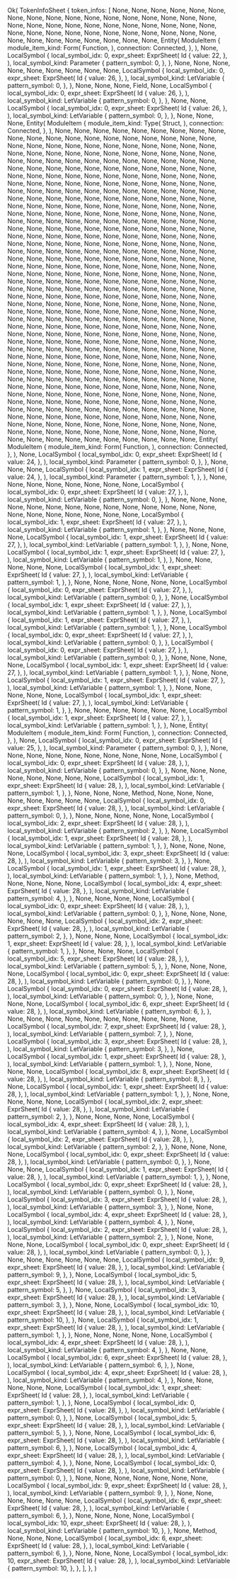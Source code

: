 Ok(
    TokenInfoSheet {
        token_infos: [
            None,
            None,
            None,
            None,
            None,
            None,
            None,
            None,
            None,
            None,
            None,
            None,
            None,
            None,
            None,
            None,
            None,
            None,
            None,
            None,
            None,
            None,
            None,
            None,
            None,
            None,
            None,
            None,
            None,
            None,
            None,
            None,
            None,
            None,
            None,
            None,
            None,
            None,
            None,
            None,
            None,
            None,
            None,
            None,
            None,
            None,
            None,
            Entity(
                ModuleItem {
                    module_item_kind: Form(
                        Function,
                    ),
                    connection: Connected,
                },
            ),
            None,
            LocalSymbol {
                local_symbol_idx: 0,
                expr_sheet: ExprSheet(
                    Id {
                        value: 22,
                    },
                ),
                local_symbol_kind: Parameter {
                    pattern_symbol: 0,
                },
            },
            None,
            None,
            None,
            None,
            None,
            None,
            None,
            None,
            None,
            LocalSymbol {
                local_symbol_idx: 0,
                expr_sheet: ExprSheet(
                    Id {
                        value: 26,
                    },
                ),
                local_symbol_kind: LetVariable {
                    pattern_symbol: 0,
                },
            },
            None,
            None,
            None,
            Field,
            None,
            LocalSymbol {
                local_symbol_idx: 0,
                expr_sheet: ExprSheet(
                    Id {
                        value: 26,
                    },
                ),
                local_symbol_kind: LetVariable {
                    pattern_symbol: 0,
                },
            },
            None,
            None,
            LocalSymbol {
                local_symbol_idx: 0,
                expr_sheet: ExprSheet(
                    Id {
                        value: 26,
                    },
                ),
                local_symbol_kind: LetVariable {
                    pattern_symbol: 0,
                },
            },
            None,
            None,
            None,
            Entity(
                ModuleItem {
                    module_item_kind: Type(
                        Struct,
                    ),
                    connection: Connected,
                },
            ),
            None,
            None,
            None,
            None,
            None,
            None,
            None,
            None,
            None,
            None,
            None,
            None,
            None,
            None,
            None,
            None,
            None,
            None,
            None,
            None,
            None,
            None,
            None,
            None,
            None,
            None,
            None,
            None,
            None,
            None,
            None,
            None,
            None,
            None,
            None,
            None,
            None,
            None,
            None,
            None,
            None,
            None,
            None,
            None,
            None,
            None,
            None,
            None,
            None,
            None,
            None,
            None,
            None,
            None,
            None,
            None,
            None,
            None,
            None,
            None,
            None,
            None,
            None,
            None,
            None,
            None,
            None,
            None,
            None,
            None,
            None,
            None,
            None,
            None,
            None,
            None,
            None,
            None,
            None,
            None,
            None,
            None,
            None,
            None,
            None,
            None,
            None,
            None,
            None,
            None,
            None,
            None,
            None,
            None,
            None,
            None,
            None,
            None,
            None,
            None,
            None,
            None,
            None,
            None,
            None,
            None,
            None,
            None,
            None,
            None,
            None,
            None,
            None,
            None,
            None,
            None,
            None,
            None,
            None,
            None,
            None,
            None,
            None,
            None,
            None,
            None,
            None,
            None,
            None,
            None,
            None,
            None,
            None,
            None,
            None,
            None,
            None,
            None,
            None,
            None,
            None,
            None,
            None,
            None,
            None,
            None,
            None,
            None,
            None,
            None,
            None,
            None,
            None,
            None,
            None,
            None,
            None,
            None,
            None,
            None,
            None,
            None,
            None,
            None,
            None,
            None,
            None,
            None,
            None,
            None,
            None,
            None,
            None,
            None,
            None,
            None,
            None,
            None,
            None,
            None,
            None,
            None,
            None,
            None,
            None,
            None,
            None,
            None,
            None,
            None,
            None,
            None,
            None,
            None,
            None,
            None,
            None,
            None,
            None,
            None,
            None,
            None,
            None,
            None,
            None,
            None,
            None,
            None,
            None,
            None,
            None,
            None,
            None,
            None,
            None,
            None,
            None,
            None,
            None,
            None,
            None,
            None,
            None,
            None,
            None,
            None,
            None,
            None,
            None,
            None,
            None,
            None,
            None,
            None,
            None,
            None,
            None,
            None,
            None,
            None,
            None,
            None,
            None,
            None,
            None,
            None,
            None,
            None,
            None,
            None,
            None,
            None,
            None,
            None,
            None,
            None,
            None,
            None,
            None,
            None,
            None,
            None,
            None,
            None,
            None,
            None,
            None,
            None,
            None,
            None,
            None,
            None,
            None,
            None,
            None,
            None,
            None,
            None,
            None,
            None,
            None,
            None,
            None,
            None,
            None,
            None,
            None,
            None,
            None,
            None,
            None,
            None,
            None,
            None,
            None,
            None,
            None,
            None,
            None,
            None,
            None,
            None,
            None,
            None,
            None,
            None,
            None,
            None,
            None,
            None,
            None,
            None,
            None,
            None,
            None,
            None,
            None,
            None,
            None,
            None,
            None,
            None,
            None,
            None,
            None,
            None,
            None,
            None,
            None,
            None,
            None,
            None,
            None,
            None,
            None,
            None,
            None,
            None,
            None,
            None,
            None,
            None,
            None,
            None,
            None,
            None,
            None,
            None,
            None,
            None,
            None,
            None,
            None,
            None,
            None,
            None,
            None,
            None,
            None,
            None,
            None,
            None,
            None,
            None,
            None,
            None,
            None,
            None,
            None,
            None,
            None,
            None,
            None,
            None,
            None,
            None,
            None,
            None,
            None,
            None,
            None,
            None,
            None,
            None,
            None,
            None,
            None,
            None,
            None,
            None,
            None,
            None,
            None,
            None,
            None,
            None,
            None,
            None,
            None,
            None,
            None,
            None,
            None,
            None,
            None,
            None,
            None,
            None,
            None,
            None,
            None,
            None,
            None,
            None,
            None,
            None,
            None,
            None,
            None,
            None,
            None,
            None,
            None,
            None,
            None,
            None,
            None,
            None,
            None,
            None,
            None,
            None,
            None,
            None,
            None,
            None,
            None,
            None,
            None,
            None,
            None,
            None,
            None,
            None,
            None,
            None,
            None,
            None,
            None,
            None,
            None,
            None,
            None,
            None,
            None,
            None,
            None,
            None,
            None,
            Entity(
                ModuleItem {
                    module_item_kind: Form(
                        Function,
                    ),
                    connection: Connected,
                },
            ),
            None,
            LocalSymbol {
                local_symbol_idx: 0,
                expr_sheet: ExprSheet(
                    Id {
                        value: 24,
                    },
                ),
                local_symbol_kind: Parameter {
                    pattern_symbol: 0,
                },
            },
            None,
            None,
            None,
            LocalSymbol {
                local_symbol_idx: 1,
                expr_sheet: ExprSheet(
                    Id {
                        value: 24,
                    },
                ),
                local_symbol_kind: Parameter {
                    pattern_symbol: 1,
                },
            },
            None,
            None,
            None,
            None,
            None,
            None,
            None,
            None,
            LocalSymbol {
                local_symbol_idx: 0,
                expr_sheet: ExprSheet(
                    Id {
                        value: 27,
                    },
                ),
                local_symbol_kind: LetVariable {
                    pattern_symbol: 0,
                },
            },
            None,
            None,
            None,
            None,
            None,
            None,
            None,
            None,
            None,
            None,
            None,
            None,
            None,
            None,
            None,
            None,
            None,
            None,
            None,
            None,
            None,
            LocalSymbol {
                local_symbol_idx: 1,
                expr_sheet: ExprSheet(
                    Id {
                        value: 27,
                    },
                ),
                local_symbol_kind: LetVariable {
                    pattern_symbol: 1,
                },
            },
            None,
            None,
            None,
            None,
            LocalSymbol {
                local_symbol_idx: 1,
                expr_sheet: ExprSheet(
                    Id {
                        value: 27,
                    },
                ),
                local_symbol_kind: LetVariable {
                    pattern_symbol: 1,
                },
            },
            None,
            None,
            LocalSymbol {
                local_symbol_idx: 1,
                expr_sheet: ExprSheet(
                    Id {
                        value: 27,
                    },
                ),
                local_symbol_kind: LetVariable {
                    pattern_symbol: 1,
                },
            },
            None,
            None,
            None,
            None,
            None,
            LocalSymbol {
                local_symbol_idx: 1,
                expr_sheet: ExprSheet(
                    Id {
                        value: 27,
                    },
                ),
                local_symbol_kind: LetVariable {
                    pattern_symbol: 1,
                },
            },
            None,
            None,
            None,
            None,
            None,
            None,
            LocalSymbol {
                local_symbol_idx: 0,
                expr_sheet: ExprSheet(
                    Id {
                        value: 27,
                    },
                ),
                local_symbol_kind: LetVariable {
                    pattern_symbol: 0,
                },
            },
            None,
            LocalSymbol {
                local_symbol_idx: 1,
                expr_sheet: ExprSheet(
                    Id {
                        value: 27,
                    },
                ),
                local_symbol_kind: LetVariable {
                    pattern_symbol: 1,
                },
            },
            None,
            LocalSymbol {
                local_symbol_idx: 1,
                expr_sheet: ExprSheet(
                    Id {
                        value: 27,
                    },
                ),
                local_symbol_kind: LetVariable {
                    pattern_symbol: 1,
                },
            },
            None,
            LocalSymbol {
                local_symbol_idx: 0,
                expr_sheet: ExprSheet(
                    Id {
                        value: 27,
                    },
                ),
                local_symbol_kind: LetVariable {
                    pattern_symbol: 0,
                },
            },
            LocalSymbol {
                local_symbol_idx: 0,
                expr_sheet: ExprSheet(
                    Id {
                        value: 27,
                    },
                ),
                local_symbol_kind: LetVariable {
                    pattern_symbol: 0,
                },
            },
            None,
            None,
            None,
            None,
            LocalSymbol {
                local_symbol_idx: 1,
                expr_sheet: ExprSheet(
                    Id {
                        value: 27,
                    },
                ),
                local_symbol_kind: LetVariable {
                    pattern_symbol: 1,
                },
            },
            None,
            None,
            LocalSymbol {
                local_symbol_idx: 1,
                expr_sheet: ExprSheet(
                    Id {
                        value: 27,
                    },
                ),
                local_symbol_kind: LetVariable {
                    pattern_symbol: 1,
                },
            },
            None,
            None,
            None,
            None,
            None,
            LocalSymbol {
                local_symbol_idx: 1,
                expr_sheet: ExprSheet(
                    Id {
                        value: 27,
                    },
                ),
                local_symbol_kind: LetVariable {
                    pattern_symbol: 1,
                },
            },
            None,
            None,
            None,
            None,
            None,
            None,
            LocalSymbol {
                local_symbol_idx: 1,
                expr_sheet: ExprSheet(
                    Id {
                        value: 27,
                    },
                ),
                local_symbol_kind: LetVariable {
                    pattern_symbol: 1,
                },
            },
            None,
            Entity(
                ModuleItem {
                    module_item_kind: Form(
                        Function,
                    ),
                    connection: Connected,
                },
            ),
            None,
            LocalSymbol {
                local_symbol_idx: 0,
                expr_sheet: ExprSheet(
                    Id {
                        value: 25,
                    },
                ),
                local_symbol_kind: Parameter {
                    pattern_symbol: 0,
                },
            },
            None,
            None,
            None,
            None,
            None,
            None,
            None,
            None,
            None,
            None,
            LocalSymbol {
                local_symbol_idx: 0,
                expr_sheet: ExprSheet(
                    Id {
                        value: 28,
                    },
                ),
                local_symbol_kind: LetVariable {
                    pattern_symbol: 0,
                },
            },
            None,
            None,
            None,
            None,
            None,
            None,
            None,
            None,
            LocalSymbol {
                local_symbol_idx: 1,
                expr_sheet: ExprSheet(
                    Id {
                        value: 28,
                    },
                ),
                local_symbol_kind: LetVariable {
                    pattern_symbol: 1,
                },
            },
            None,
            None,
            None,
            Method,
            None,
            None,
            None,
            None,
            None,
            None,
            None,
            None,
            LocalSymbol {
                local_symbol_idx: 0,
                expr_sheet: ExprSheet(
                    Id {
                        value: 28,
                    },
                ),
                local_symbol_kind: LetVariable {
                    pattern_symbol: 0,
                },
            },
            None,
            None,
            None,
            None,
            None,
            LocalSymbol {
                local_symbol_idx: 2,
                expr_sheet: ExprSheet(
                    Id {
                        value: 28,
                    },
                ),
                local_symbol_kind: LetVariable {
                    pattern_symbol: 2,
                },
            },
            None,
            LocalSymbol {
                local_symbol_idx: 1,
                expr_sheet: ExprSheet(
                    Id {
                        value: 28,
                    },
                ),
                local_symbol_kind: LetVariable {
                    pattern_symbol: 1,
                },
            },
            None,
            None,
            None,
            None,
            LocalSymbol {
                local_symbol_idx: 3,
                expr_sheet: ExprSheet(
                    Id {
                        value: 28,
                    },
                ),
                local_symbol_kind: LetVariable {
                    pattern_symbol: 3,
                },
            },
            None,
            LocalSymbol {
                local_symbol_idx: 1,
                expr_sheet: ExprSheet(
                    Id {
                        value: 28,
                    },
                ),
                local_symbol_kind: LetVariable {
                    pattern_symbol: 1,
                },
            },
            None,
            Method,
            None,
            None,
            None,
            None,
            LocalSymbol {
                local_symbol_idx: 4,
                expr_sheet: ExprSheet(
                    Id {
                        value: 28,
                    },
                ),
                local_symbol_kind: LetVariable {
                    pattern_symbol: 4,
                },
            },
            None,
            None,
            None,
            None,
            LocalSymbol {
                local_symbol_idx: 0,
                expr_sheet: ExprSheet(
                    Id {
                        value: 28,
                    },
                ),
                local_symbol_kind: LetVariable {
                    pattern_symbol: 0,
                },
            },
            None,
            None,
            None,
            None,
            None,
            None,
            LocalSymbol {
                local_symbol_idx: 2,
                expr_sheet: ExprSheet(
                    Id {
                        value: 28,
                    },
                ),
                local_symbol_kind: LetVariable {
                    pattern_symbol: 2,
                },
            },
            None,
            None,
            None,
            LocalSymbol {
                local_symbol_idx: 1,
                expr_sheet: ExprSheet(
                    Id {
                        value: 28,
                    },
                ),
                local_symbol_kind: LetVariable {
                    pattern_symbol: 1,
                },
            },
            None,
            None,
            None,
            LocalSymbol {
                local_symbol_idx: 5,
                expr_sheet: ExprSheet(
                    Id {
                        value: 28,
                    },
                ),
                local_symbol_kind: LetVariable {
                    pattern_symbol: 5,
                },
            },
            None,
            None,
            None,
            None,
            LocalSymbol {
                local_symbol_idx: 0,
                expr_sheet: ExprSheet(
                    Id {
                        value: 28,
                    },
                ),
                local_symbol_kind: LetVariable {
                    pattern_symbol: 0,
                },
            },
            None,
            LocalSymbol {
                local_symbol_idx: 0,
                expr_sheet: ExprSheet(
                    Id {
                        value: 28,
                    },
                ),
                local_symbol_kind: LetVariable {
                    pattern_symbol: 0,
                },
            },
            None,
            None,
            None,
            None,
            LocalSymbol {
                local_symbol_idx: 6,
                expr_sheet: ExprSheet(
                    Id {
                        value: 28,
                    },
                ),
                local_symbol_kind: LetVariable {
                    pattern_symbol: 6,
                },
            },
            None,
            None,
            None,
            None,
            None,
            None,
            None,
            None,
            None,
            None,
            LocalSymbol {
                local_symbol_idx: 7,
                expr_sheet: ExprSheet(
                    Id {
                        value: 28,
                    },
                ),
                local_symbol_kind: LetVariable {
                    pattern_symbol: 7,
                },
            },
            None,
            LocalSymbol {
                local_symbol_idx: 3,
                expr_sheet: ExprSheet(
                    Id {
                        value: 28,
                    },
                ),
                local_symbol_kind: LetVariable {
                    pattern_symbol: 3,
                },
            },
            None,
            LocalSymbol {
                local_symbol_idx: 1,
                expr_sheet: ExprSheet(
                    Id {
                        value: 28,
                    },
                ),
                local_symbol_kind: LetVariable {
                    pattern_symbol: 1,
                },
            },
            None,
            None,
            None,
            None,
            LocalSymbol {
                local_symbol_idx: 8,
                expr_sheet: ExprSheet(
                    Id {
                        value: 28,
                    },
                ),
                local_symbol_kind: LetVariable {
                    pattern_symbol: 8,
                },
            },
            None,
            LocalSymbol {
                local_symbol_idx: 1,
                expr_sheet: ExprSheet(
                    Id {
                        value: 28,
                    },
                ),
                local_symbol_kind: LetVariable {
                    pattern_symbol: 1,
                },
            },
            None,
            None,
            None,
            None,
            None,
            LocalSymbol {
                local_symbol_idx: 2,
                expr_sheet: ExprSheet(
                    Id {
                        value: 28,
                    },
                ),
                local_symbol_kind: LetVariable {
                    pattern_symbol: 2,
                },
            },
            None,
            None,
            None,
            None,
            LocalSymbol {
                local_symbol_idx: 4,
                expr_sheet: ExprSheet(
                    Id {
                        value: 28,
                    },
                ),
                local_symbol_kind: LetVariable {
                    pattern_symbol: 4,
                },
            },
            None,
            LocalSymbol {
                local_symbol_idx: 2,
                expr_sheet: ExprSheet(
                    Id {
                        value: 28,
                    },
                ),
                local_symbol_kind: LetVariable {
                    pattern_symbol: 2,
                },
            },
            None,
            None,
            None,
            None,
            LocalSymbol {
                local_symbol_idx: 0,
                expr_sheet: ExprSheet(
                    Id {
                        value: 28,
                    },
                ),
                local_symbol_kind: LetVariable {
                    pattern_symbol: 0,
                },
            },
            None,
            None,
            None,
            LocalSymbol {
                local_symbol_idx: 1,
                expr_sheet: ExprSheet(
                    Id {
                        value: 28,
                    },
                ),
                local_symbol_kind: LetVariable {
                    pattern_symbol: 1,
                },
            },
            None,
            LocalSymbol {
                local_symbol_idx: 0,
                expr_sheet: ExprSheet(
                    Id {
                        value: 28,
                    },
                ),
                local_symbol_kind: LetVariable {
                    pattern_symbol: 0,
                },
            },
            None,
            LocalSymbol {
                local_symbol_idx: 3,
                expr_sheet: ExprSheet(
                    Id {
                        value: 28,
                    },
                ),
                local_symbol_kind: LetVariable {
                    pattern_symbol: 3,
                },
            },
            None,
            None,
            LocalSymbol {
                local_symbol_idx: 4,
                expr_sheet: ExprSheet(
                    Id {
                        value: 28,
                    },
                ),
                local_symbol_kind: LetVariable {
                    pattern_symbol: 4,
                },
            },
            None,
            LocalSymbol {
                local_symbol_idx: 2,
                expr_sheet: ExprSheet(
                    Id {
                        value: 28,
                    },
                ),
                local_symbol_kind: LetVariable {
                    pattern_symbol: 2,
                },
            },
            None,
            None,
            None,
            None,
            LocalSymbol {
                local_symbol_idx: 0,
                expr_sheet: ExprSheet(
                    Id {
                        value: 28,
                    },
                ),
                local_symbol_kind: LetVariable {
                    pattern_symbol: 0,
                },
            },
            None,
            None,
            None,
            None,
            None,
            None,
            LocalSymbol {
                local_symbol_idx: 9,
                expr_sheet: ExprSheet(
                    Id {
                        value: 28,
                    },
                ),
                local_symbol_kind: LetVariable {
                    pattern_symbol: 9,
                },
            },
            None,
            LocalSymbol {
                local_symbol_idx: 5,
                expr_sheet: ExprSheet(
                    Id {
                        value: 28,
                    },
                ),
                local_symbol_kind: LetVariable {
                    pattern_symbol: 5,
                },
            },
            None,
            LocalSymbol {
                local_symbol_idx: 3,
                expr_sheet: ExprSheet(
                    Id {
                        value: 28,
                    },
                ),
                local_symbol_kind: LetVariable {
                    pattern_symbol: 3,
                },
            },
            None,
            None,
            LocalSymbol {
                local_symbol_idx: 10,
                expr_sheet: ExprSheet(
                    Id {
                        value: 28,
                    },
                ),
                local_symbol_kind: LetVariable {
                    pattern_symbol: 10,
                },
            },
            None,
            LocalSymbol {
                local_symbol_idx: 1,
                expr_sheet: ExprSheet(
                    Id {
                        value: 28,
                    },
                ),
                local_symbol_kind: LetVariable {
                    pattern_symbol: 1,
                },
            },
            None,
            None,
            None,
            None,
            None,
            LocalSymbol {
                local_symbol_idx: 4,
                expr_sheet: ExprSheet(
                    Id {
                        value: 28,
                    },
                ),
                local_symbol_kind: LetVariable {
                    pattern_symbol: 4,
                },
            },
            None,
            None,
            LocalSymbol {
                local_symbol_idx: 6,
                expr_sheet: ExprSheet(
                    Id {
                        value: 28,
                    },
                ),
                local_symbol_kind: LetVariable {
                    pattern_symbol: 6,
                },
            },
            None,
            LocalSymbol {
                local_symbol_idx: 4,
                expr_sheet: ExprSheet(
                    Id {
                        value: 28,
                    },
                ),
                local_symbol_kind: LetVariable {
                    pattern_symbol: 4,
                },
            },
            None,
            None,
            None,
            None,
            None,
            LocalSymbol {
                local_symbol_idx: 1,
                expr_sheet: ExprSheet(
                    Id {
                        value: 28,
                    },
                ),
                local_symbol_kind: LetVariable {
                    pattern_symbol: 1,
                },
            },
            None,
            LocalSymbol {
                local_symbol_idx: 0,
                expr_sheet: ExprSheet(
                    Id {
                        value: 28,
                    },
                ),
                local_symbol_kind: LetVariable {
                    pattern_symbol: 0,
                },
            },
            None,
            LocalSymbol {
                local_symbol_idx: 5,
                expr_sheet: ExprSheet(
                    Id {
                        value: 28,
                    },
                ),
                local_symbol_kind: LetVariable {
                    pattern_symbol: 5,
                },
            },
            None,
            None,
            LocalSymbol {
                local_symbol_idx: 6,
                expr_sheet: ExprSheet(
                    Id {
                        value: 28,
                    },
                ),
                local_symbol_kind: LetVariable {
                    pattern_symbol: 6,
                },
            },
            None,
            LocalSymbol {
                local_symbol_idx: 4,
                expr_sheet: ExprSheet(
                    Id {
                        value: 28,
                    },
                ),
                local_symbol_kind: LetVariable {
                    pattern_symbol: 4,
                },
            },
            None,
            None,
            LocalSymbol {
                local_symbol_idx: 0,
                expr_sheet: ExprSheet(
                    Id {
                        value: 28,
                    },
                ),
                local_symbol_kind: LetVariable {
                    pattern_symbol: 0,
                },
            },
            None,
            None,
            None,
            None,
            None,
            None,
            None,
            LocalSymbol {
                local_symbol_idx: 9,
                expr_sheet: ExprSheet(
                    Id {
                        value: 28,
                    },
                ),
                local_symbol_kind: LetVariable {
                    pattern_symbol: 9,
                },
            },
            None,
            None,
            None,
            None,
            None,
            None,
            LocalSymbol {
                local_symbol_idx: 6,
                expr_sheet: ExprSheet(
                    Id {
                        value: 28,
                    },
                ),
                local_symbol_kind: LetVariable {
                    pattern_symbol: 6,
                },
            },
            None,
            None,
            None,
            None,
            LocalSymbol {
                local_symbol_idx: 10,
                expr_sheet: ExprSheet(
                    Id {
                        value: 28,
                    },
                ),
                local_symbol_kind: LetVariable {
                    pattern_symbol: 10,
                },
            },
            None,
            Method,
            None,
            None,
            None,
            LocalSymbol {
                local_symbol_idx: 6,
                expr_sheet: ExprSheet(
                    Id {
                        value: 28,
                    },
                ),
                local_symbol_kind: LetVariable {
                    pattern_symbol: 6,
                },
            },
            None,
            None,
            None,
            LocalSymbol {
                local_symbol_idx: 10,
                expr_sheet: ExprSheet(
                    Id {
                        value: 28,
                    },
                ),
                local_symbol_kind: LetVariable {
                    pattern_symbol: 10,
                },
            },
        ],
    },
)